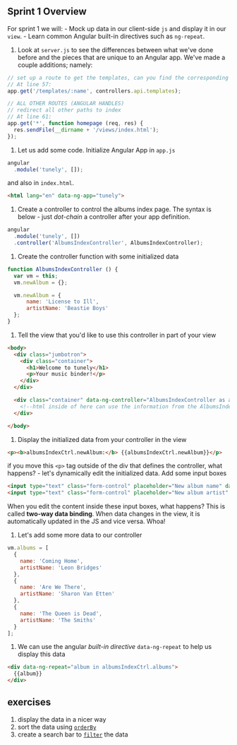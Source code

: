 ## Sprint 1 Overview

For sprint 1 we will:
	- Mock up data in our client-side `js` and display it in our `view`.
	- Learn common Angular built-in directives such as `ng-repeat`.

1. Look at `server.js` to see the differences between what we've done before and the pieces that are unique to an Angular app.  We've made a couple additions; namely:  

  ```js
  // set up a route to get the templates, can you find the corresponding functions? note that this is NOT an api route
  // At line 57:
  app.get('/templates/:name', controllers.api.templates);

  // ALL OTHER ROUTES (ANGULAR HANDLES)
  // redirect all other paths to index
  // At line 61:
  app.get('*', function homepage (req, res) {
    res.sendFile(__dirname + '/views/index.html');
  });
  ```

1. Let us add some code. Initialize Angular App in `app.js`

  ```js
  angular
    .module('tunely', []);
  ```
and also in `index.html`.

  ```html
  <html lang="en" data-ng-app="tunely">
  ```
1. Create a controller to control the albums index page. The syntax is below - just *dot-chain* a controller after your app definition.
 
  ```js
  angular
    .module('tunely', [])
    .controller('AlbumsIndexController', AlbumsIndexController);
  ```

1. Create the controller function with some initialized data  

  ```javascript
  function AlbumsIndexController () {
    var vm = this;
    vm.newAlbum = {};

    vm.newAlbum = {
        name: 'License to Ill',
        artistName: 'Beastie Boys'
    };
  }
  ```
  
1. Tell the view that you'd like to use this controller in part of your view  

  ```html
  <body>
    <div class="jumbotron">
      <div class="container">
        <h1>Welcome to tunely</h1>
        <p>Your music binder!</p>
      </div>
    </div>

    <div class="container" data-ng-controller="AlbumsIndexController as albumsIndexCtrl">
      <!--html inside of here can use the information from the AlbumsIndexController-->
    </div>

  </body>
  ```
  
1. Display the initialized data from your controller in the view
  
  ```html
  <p><b>albumsIndexCtrl.newAlbum:</b> {{albumsIndexCtrl.newAlbum}}</p>
  ```
  if you move this `<p>` tag outside of the div that defines the controller, what happens?
	- let's dynamically edit the initialized data. Add some input boxes
  
  ```html
  <input type="text" class="form-control" placeholder="New album name" data-ng-model="albumsIndexCtrl.newAlbum.name">
  <input type="text" class="form-control" placeholder="New album artist" data-ng-model="albumsIndexCtrl.newAlbum.artistName">
  ```
  
When you edit the content inside these input boxes, what happens? This is called **two-way data binding**. When data changes in the view, it is automatically updated in the JS and vice versa. Whoa!

1. Let's add some more data to our controller

  ```js
  vm.albums = [
    {
      name: 'Coming Home',
      artistName: 'Leon Bridges'
    },
    {
      name: 'Are We There',
      artistName: 'Sharon Van Etten'
    },
    {
      name: 'The Queen is Dead',
      artistName: 'The Smiths'
    }
  ];
  ```

1. We can use the angular *built-in directive* `data-ng-repeat` to help us display this data

  ```html
  <div data-ng-repeat="album in albumsIndexCtrl.albums">
    {{album}}
  </div>
  ```

## exercises
1. display the data in a nicer way
1. sort the data using [`orderBy`](https://docs.angularjs.org/api/ng/filter/orderBy)
1. create a search bar to [`filter`](https://docs.angularjs.org/api/ng/filter/filter) the data
